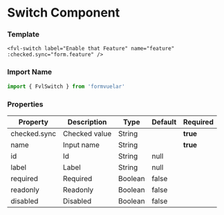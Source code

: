 # Switch Component

### Template

```vue
<fvl-switch label="Enable that Feature" name="feature" :checked.sync="form.feature" />
```

### Import Name

```js
import { FvlSwitch } from 'formvuelar'
```

### Properties

| Property     | Description   | Type    | Default | Required |
| ------------ | ------------- | ------- | ------- | -------- |
| checked.sync | Checked value | String  |         | **true** |
| name         | Input name    | String  |         | **true** |
| id           | Id            | String  | null    |          |
| label        | Label         | String  | null    |          |
| required     | Required      | Boolean | false   |          |
| readonly     | Readonly      | Boolean | false   |          |
| disabled     | Disabled      | Boolean | false   |          |
